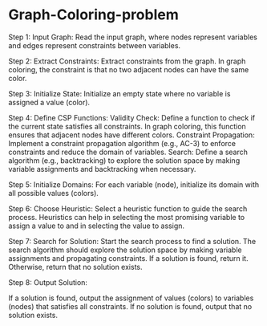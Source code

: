 # Graph-Coloring-problem

Step 1: Input Graph:
Read the input graph, where nodes represent variables and edges represent constraints between variables.

Step 2: Extract Constraints:
Extract constraints from the graph. In graph coloring, the constraint is that no two adjacent nodes can have the same color.

Step 3: Initialize State:
Initialize an empty state where no variable is assigned a value (color).

Step 4: Define CSP Functions:
Validity Check: Define a function to check if the current state satisfies all constraints. In graph coloring, this function ensures that adjacent nodes have different colors.
Constraint Propagation: Implement a constraint propagation algorithm (e.g., AC-3) to enforce constraints and reduce the domain of variables.
Search: Define a search algorithm (e.g., backtracking) to explore the solution space by making variable assignments and backtracking when necessary.

Step 5: Initialize Domains:
For each variable (node), initialize its domain with all possible values (colors).

Step 6: Choose Heuristic:
Select a heuristic function to guide the search process. Heuristics can help in selecting the most promising variable to assign a value to and in selecting the value to assign.

Step 7: Search for Solution:
Start the search process to find a solution. The search algorithm should explore the solution space by making variable assignments and propagating constraints.
If a solution is found, return it. Otherwise, return that no solution exists.

Step 8: Output Solution:

If a solution is found, output the assignment of values (colors) to variables (nodes) that satisfies all constraints.
If no solution is found, output that no solution exists.
